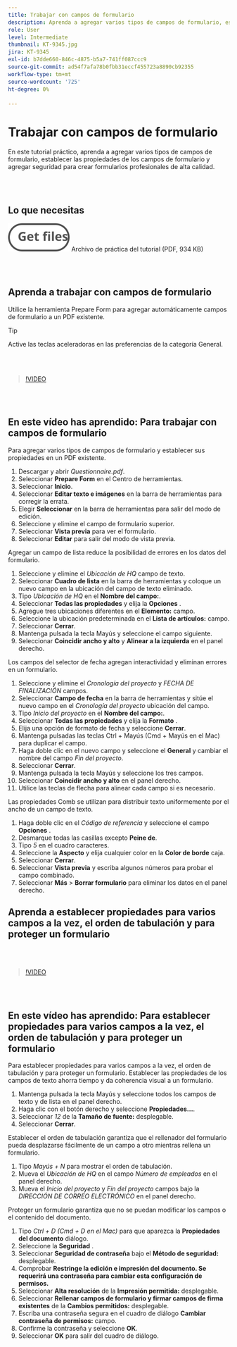 ```yaml
---
title: Trabajar con campos de formulario
description: Aprenda a agregar varios tipos de campos de formulario, establecer propiedades de campos de formulario y agregar seguridad para crear formularios profesionales de alta calidad
role: User
level: Intermediate
thumbnail: KT-9345.jpg
jira: KT-9345
exl-id: b7dde660-846c-4875-b5a7-741ff087ccc9
source-git-commit: ad54f7afa78b0fbb31eccf455723a8890cb92355
workflow-type: tm+mt
source-wordcount: '725'
ht-degree: 0%

---
```


# Trabajar con campos de formulario

En este tutorial práctico, aprenda a agregar varios tipos de campos de formulario, establecer las propiedades de los campos de formulario y agregar seguridad para crear formularios profesionales de alta calidad.

<br> 

## Lo que necesitas

[![Obtener archivo](../assets/Getfiles.svg)](../assets/Questionnaire.pdf)
Archivo de práctica del tutorial (PDF, 934 KB)

<br> 

## Aprenda a trabajar con campos de formulario

Utilice la herramienta Prepare Form para agregar automáticamente campos de formulario a un PDF existente.

>[!TIP]
>
>Active las teclas aceleradoras en las preferencias de la categoría General.

<br> 

>[!VIDEO](https://video.tv.adobe.com/v/340084?quality=12&learn=on&hidetitle=true)

<br> 

## En este vídeo has aprendido: Para trabajar con campos de formulario

Para agregar varios tipos de campos de formulario y establecer sus propiedades en un PDF existente.

1. Descargar y abrir *Questionnaire.pdf*.
1. Seleccionar **Prepare Form** en el Centro de herramientas.
1. Seleccionar **Inicio**.
1. Seleccionar **Editar texto e imágenes** en la barra de herramientas para corregir la errata.
1. Elegir **Seleccionar** en la barra de herramientas para salir del modo de edición.
1. Seleccione y elimine el campo de formulario superior.
1. Seleccionar **Vista previa** para ver el formulario.
1. Seleccionar **Editar** para salir del modo de vista previa.

Agregar un campo de lista reduce la posibilidad de errores en los datos del formulario.

1. Seleccione y elimine el *Ubicación de HQ* campo de texto.
1. Seleccionar **Cuadro de lista** en la barra de herramientas y coloque un nuevo campo en la ubicación del campo de texto eliminado.
1. Tipo *Ubicación de HQ* en el **Nombre del campo:**.
1. Seleccionar **Todas las propiedades** y elija la **Opciones** .
1. Agregue tres ubicaciones diferentes en el **Elemento:** campo.
1. Seleccione la ubicación predeterminada en el **Lista de artículos:** campo.
1. Seleccionar **Cerrar**.
1. Mantenga pulsada la tecla Mayús y seleccione el campo siguiente.
1. Seleccionar **Coincidir ancho y alto** y **Alinear a la izquierda** en el panel derecho.

Los campos del selector de fecha agregan interactividad y eliminan errores en un formulario.

1. Seleccione y elimine el *Cronología del proyecto* y *FECHA DE FINALIZACIÓN* campos.
1. Seleccionar **Campo de fecha** en la barra de herramientas y sitúe el nuevo campo en el *Cronología del proyecto* ubicación del campo.
1. Tipo *Inicio del proyecto* en el **Nombre del campo:**.
1. Seleccionar **Todas las propiedades** y elija la **Formato** .
1. Elija una opción de formato de fecha y seleccione **Cerrar**.
1. Mantenga pulsadas las teclas Ctrl + Mayús (Cmd + Mayús en el Mac) para duplicar el campo.
1. Haga doble clic en el nuevo campo y seleccione el **General** y cambiar el nombre del campo *Fin del proyecto*.
1. Seleccionar **Cerrar**.
1. Mantenga pulsada la tecla Mayús y seleccione los tres campos.
1. Seleccionar **Coincidir ancho y alto** en el panel derecho.
1. Utilice las teclas de flecha para alinear cada campo si es necesario.

Las propiedades Comb se utilizan para distribuir texto uniformemente por el ancho de un campo de texto.

1. Haga doble clic en el *Código de referencia* y seleccione el campo **Opciones** .
1. Desmarque todas las casillas excepto **Peine de**.
1. Tipo *5* en el cuadro caracteres.
1. Seleccione la **Aspecto** y elija cualquier color en la **Color de borde** caja.
1. Seleccionar **Cerrar**.
1. Seleccionar **Vista previa** y escriba algunos números para probar el campo combinado.
1. Seleccionar **Más** > **Borrar formulario** para eliminar los datos en el panel derecho.

## Aprenda a establecer propiedades para varios campos a la vez, el orden de tabulación y para proteger un formulario

<br> 

>[!VIDEO](https://video.tv.adobe.com/v/340096?hidetitle=true)

<br> 

## En este vídeo has aprendido: Para establecer propiedades para varios campos a la vez, el orden de tabulación y para proteger un formulario

Para establecer propiedades para varios campos a la vez, el orden de tabulación y para proteger un formulario. Establecer las propiedades de los campos de texto ahorra tiempo y da coherencia visual a un formulario.

1. Mantenga pulsada la tecla Mayús y seleccione todos los campos de texto y de lista en el panel derecho.
1. Haga clic con el botón derecho y seleccione **Propiedades...**.
1. Seleccionar *12* de la **Tamaño de fuente:** desplegable.
1. Seleccionar **Cerrar**.

Establecer el orden de tabulación garantiza que el rellenador del formulario pueda desplazarse fácilmente de un campo a otro mientras rellena un formulario.

1. Tipo *Mayús + N* para mostrar el orden de tabulación.
1. Mueva el *Ubicación de HQ* en el campo *Número de empleados* en el panel derecho.
1. Mueva el *Inicio del proyecto* y *Fin del proyecto* campos bajo la *DIRECCIÓN DE CORREO ELECTRÓNICO* en el panel derecho.

Proteger un formulario garantiza que no se puedan modificar los campos o el contenido del documento.

1. Tipo *Ctrl + D (Cmd + D en el Mac)* para que aparezca la **Propiedades del documento** diálogo.
1. Seleccione la **Seguridad** .
1. Seleccionar **Seguridad de contraseña** bajo el **Método de seguridad:** desplegable.
1. Comprobar **Restringe la edición e impresión del documento. Se requerirá una contraseña para cambiar esta configuración de permisos.**
1. Seleccionar **Alta resolución** de la **Impresión permitida:** desplegable.
1. Seleccionar **Rellenar campos de formulario y firmar campos de firma existentes** de la **Cambios permitidos:** desplegable.
1. Escriba una contraseña segura en el cuadro de diálogo **Cambiar contraseña de permisos:** campo.
1. Confirme la contraseña y seleccione **OK**.
1. Seleccionar **OK** para salir del cuadro de diálogo.
